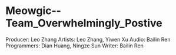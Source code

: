 # Meowgic--Team_Overwhelmingly_Postive
Producer: Leo Zhang
Artists: Leo Zhang, Yiwen Xu
Audio: Bailin Ren
Programmers: Dian Huang, Ningze Sun
Writer: Bailin Ren

